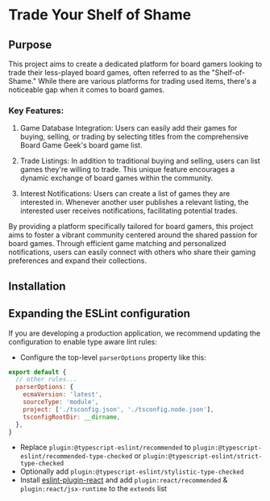 # Trade Your Shelf of Shame

## Purpose
This project aims to create a dedicated platform for board gamers looking to trade their less-played board games, often referred to as the "Shelf-of-Shame." While there are various platforms for trading used items, there's a noticeable gap when it comes to board games.

### Key Features:
1. Game Database Integration:
Users can easily add their games for buying, selling, or trading by selecting titles from the comprehensive Board Game Geek's board game list.

2. Trade Listings:
In addition to traditional buying and selling, users can list games they're willing to trade. This unique feature encourages a dynamic exchange of board games within the community.

3. Interest Notifications:
Users can create a list of games they are interested in. Whenever another user publishes a relevant listing, the interested user receives notifications, facilitating potential trades.

By providing a platform specifically tailored for board gamers, this project aims to foster a vibrant community centered around the shared passion for board games. Through efficient game matching and personalized notifications, users can easily connect with others who share their gaming preferences and expand their collections.


## Installation








## Expanding the ESLint configuration

If you are developing a production application, we recommend updating the configuration to enable type aware lint rules:

- Configure the top-level `parserOptions` property like this:

```js
export default {
  // other rules...
  parserOptions: {
    ecmaVersion: 'latest',
    sourceType: 'module',
    project: ['./tsconfig.json', './tsconfig.node.json'],
    tsconfigRootDir: __dirname,
  },
}
```

- Replace `plugin:@typescript-eslint/recommended` to `plugin:@typescript-eslint/recommended-type-checked` or `plugin:@typescript-eslint/strict-type-checked`
- Optionally add `plugin:@typescript-eslint/stylistic-type-checked`
- Install [eslint-plugin-react](https://github.com/jsx-eslint/eslint-plugin-react) and add `plugin:react/recommended` & `plugin:react/jsx-runtime` to the `extends` list
